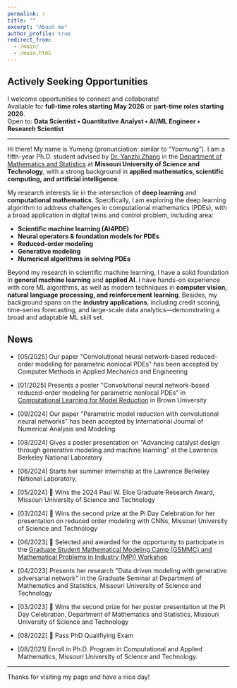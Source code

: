 ```yaml
---
permalink: /
title: ""
excerpt: "About me"
author_profile: true
redirect_from: 
  - /main/
  - /main.html
---
```


## **Actively Seeking Opportunities**

I welcome opportunities to connect and collaborate!  
Available for **full-time roles starting May 2026** or **part-time roles starting 2026**.  
Open to: **Data Scientist • Quantitative Analyst • AI/ML Engineer • Research Scientist**

---

Hi there! My name is Yumeng (pronunciation: similar to “Yoomung”). I am a fifth-year Ph.D. student advised by [Dr. Yanzhi Zhang](https://web.mst.edu/~zhangyanz/) in the [Department of Mathematics and Statistics](https://math.mst.edu/) at **Missouri University of Science and Technology**, with a strong background in **applied mathematics, scientific computing, and artificial intelligence**.

My research interests lie in the intersection of **deep learning** and **computational mathematics**. Specifically, I am exploring the deep learning algorithm to address challenges in computational mathematics (PDEs), with a broad application in digital twins and control problem, including area: 

- **Scientific machine learning (AI4PDE)** 
- **Neural operators & foundation models for PDEs**
- **Reduced-order modeling**
- **Generative modeling**
- **Numerical algorithms in solving PDEs**

Beyond my research in scientific machine learning, I have a solid foundation in **general machine learning** and **applied AI**. I have hands-on experience with core ML algorithms, as well as modern techniques in **computer vision, natural language processing, and reinforcement learning**. Besides, my background spans on the **industry applications**, including credit scoring, time-series forecasting, and large-scale data analytics—demonstrating a broad and adaptable ML skill set.
 
## News

- [05/2025] Our paper "Convolutional neural network-based reduced-order modeling for
parametric nonlocal PDEs" has been accepted by Computer Methods in Applied Mechanics and Engineering

- [01/2025] Presents a poster "Convolutional neural network-based reduced-order modeling for parametric nonlocal PDEs" in [Computational Learning for Model Reduction](https://icerm.brown.edu/program/topical_workshop/tw-25-clmr) in Brown University

- [09/2024] Our paper "Parametric model reduction with convolutional neural networks" has been accepted by International Journal of Numerical Analysis and Modeling

- [08/2024] Gives a poster presentation on "Advancing catalyst design through generative modeling and machine learning" at the Lawrence Berkeley National Laboratory

- [06/2024] Starts her summer internship at the Lawrence Berkeley National Laboratory, 

- [05/2024] 👏 Wins the 2024 Paul W. Eloe Graduate Research Award, Missouri University of Science and Technology

- [03/2024] 👏 Wins the second prize at the Pi Day Celebration for her presentation on reduced order modeling with CNNs, Missouri University of Science and Technology

- [06/2023] 👏 Selected and awarded for the opportunity to participate in the [Graduate Student Mathematical Modeling Camp (GSMMC) and Mathematical Problems in Industry (MPI) Workshop](https://www.siam.org/programs-initiatives/programs/graduate-student-mathematical-modeling-camp-and-mathematical-problems-in-industry-workshop/)

- [04/2023] Presents her research "Data driven modeling with generative adversarial network" in the Graduate Seminar at Department of Mathematics and Statistics, Missouri University of Science and Technology

- [03/2023] 👏 Wins the second prize for her poster presentation at the Pi Day Celebration, Department of Mathematics and Statistics, Missouri University of Science and Technology

- [08/2022] 🎉 Pass PhD Qualifiying Exam

- [08/2021] Enroll in Ph.D. Program in Computational and Applied Mathematics, Missouri University of Science and Technology.

---

Thanks for visiting my page and have a nice day!


